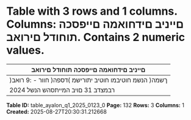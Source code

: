 # Table with 3 rows and 1 columns. Columns: םייניב םידחואמה םייפסכה תוחודל םירואב. Contains 2 numeric values.

| םייניב םידחואמה םייפסכה תוחודל םירואב |
|---|
| )ךשמה( הנשמ חוטיבמו חוטיב יתורישמ )דספה( חוור - :9 רואב |
| 2024 רבמצדב 31 םויב המייתסהש הנשל |

**Table ID:** table_ayalon_q1_2025_0123_0
**Page:** 132
**Rows:** 3
**Columns:** 1
**Created:** 2025-08-27T20:30:31.212668
